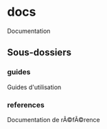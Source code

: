 # docs

Documentation

## Sous-dossiers

### guides

Guides d'utilisation

### references

Documentation de rÃ©fÃ©rence

